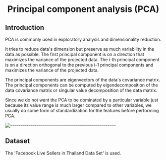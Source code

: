 <h1 align="center"> Principal component analysis (PCA) </h1>  

<h2 id="Introduction"> Introduction</h2>

PCA is commonly used in exploratory analysis and dimensionality reduction. 

It tries to reduce data's dimension but preserve as much variability in the data as possible. The first principal component is on a direction that maximizes the variance of the projected data. The i-th principal component is on a direction orthogonal to the previous i-1 principal components and maximizes the variance of the projected data.

The principal components are eigenvectors of the data's covariance matrix. The principal components can be computed by eigendecomposition of the data covariance matrix or singular value decomposition of the data matrix.

Since we do not want the PCA to be dominated by a particular variable just because its value range is much larger compared to other variables, we usually do some form of standardization for the features before performing PCA.

![-----------------------------------------------------](https://raw.githubusercontent.com/andreasbm/readme/master/assets/lines/rainbow.png)

<h2 id="Dataset"> Dataset</h2>
The 'Facebook Live Sellers in Thailand Data Set' is used.
